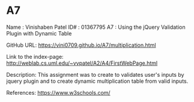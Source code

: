 # A7


Name : Vinishaben Patel ID# : 01367795 A7 : Using the jQuery Validation Plugin with Dynamic Table

GitHub URL: https://vini0709.github.io/A7/multiplication.html

Link to the index-page: http://weblab.cs.uml.edu/~vvpatel/A2/A4/FirstWebPage.html

Description: This assignment was to create to validates user's inputs by jquery plugin and to create dynamic multiplication table from valid inputs.

References: https://www.w3schools.com/
            
